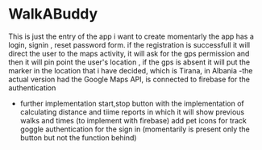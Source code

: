 # WalkABuddy
This is just the entry of the app i want to create
momentarly the app has a login, signin , reset password form.
if the registration is successfull it will direct the user to
the maps activity, it will ask for the gps permission and then
it will pin point the user's location , if the gps is absent 
it will put the marker in the location that i have decided, which 
is Tirana, in Albania
-the actual version had the Google Maps API, is connected to firebase for 
the authentication

- further implementation
start,stop button with the implementation of calculating distance and tiime
reports in which it will show previous walks and times (to implement with firebase)
add pet
icons for track
goggle authentication for the sign in (momentarily is present only the button but not the function behind)

